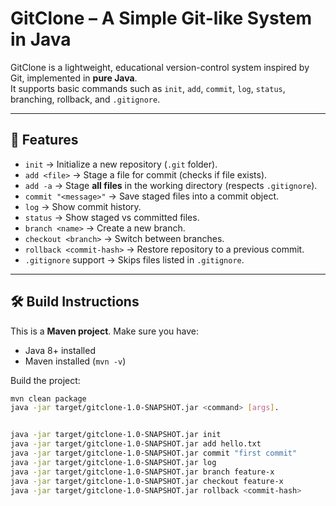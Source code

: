 # GitClone – A Simple Git-like System in Java

GitClone is a lightweight, educational version-control system inspired by Git, implemented in **pure Java**.  
It supports basic commands such as `init`, `add`, `commit`, `log`, `status`, branching, rollback, and `.gitignore`.

---

## 🚀 Features
- `init` → Initialize a new repository (`.git` folder).
- `add <file>` → Stage a file for commit (checks if file exists).
- `add -a` → Stage **all files** in the working directory (respects `.gitignore`).
- `commit "<message>"` → Save staged files into a commit object.
- `log` → Show commit history.
- `status` → Show staged vs committed files.
- `branch <name>` → Create a new branch.
- `checkout <branch>` → Switch between branches.
- `rollback <commit-hash>` → Restore repository to a previous commit.
- `.gitignore` support → Skips files listed in `.gitignore`.

---

## 🛠️ Build Instructions

This is a **Maven project**. Make sure you have:
- Java 8+ installed
- Maven installed (`mvn -v`)

Build the project:
```sh
mvn clean package
java -jar target/gitclone-1.0-SNAPSHOT.jar <command> [args].


java -jar target/gitclone-1.0-SNAPSHOT.jar init
java -jar target/gitclone-1.0-SNAPSHOT.jar add hello.txt
java -jar target/gitclone-1.0-SNAPSHOT.jar commit "first commit"
java -jar target/gitclone-1.0-SNAPSHOT.jar log
java -jar target/gitclone-1.0-SNAPSHOT.jar branch feature-x
java -jar target/gitclone-1.0-SNAPSHOT.jar checkout feature-x
java -jar target/gitclone-1.0-SNAPSHOT.jar rollback <commit-hash>

